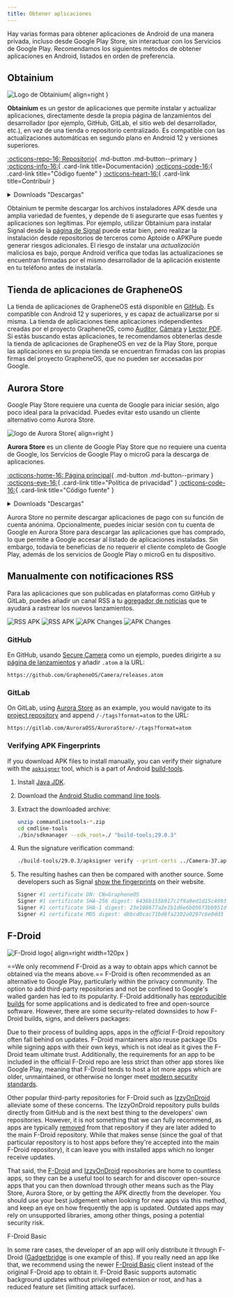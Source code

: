 ```yaml
---
title: Obtener aplicaciones
---
```


Hay varias formas para obtener aplicaciones de Android de una manera privada, incluso desde Google Play Store, sin interactuar con los Servicios de Google Play. Recomendamos los siguientes métodos de obtener aplicaciones en Android, listados en orden de preferencia.

## Obtainium

<div class="admonition recommendation" markdown>

![Logo de Obtainium](../assets/img/android/obtainium.svg){ align=right }

**Obtainium** es un gestor de aplicaciones que permite instalar y actualizar aplicaciones, directamente desde la propia página de lanzamientos del desarrollador (por ejemplo, GitHub, GitLab, el sitio web del desarrollador, etc.), en vez de una tienda o repositorio centralizado. Es compatible con las actualizaciones automáticas en segundo plano en Android 12 y versiones superiores.

[:octicons-repo-16: Repositorio](https://github.com/ImranR98/Obtainium#readme){ .md-button .md-button--primary }
[:octicons-info-16:](https://github.com/ImranR98/Obtainium/wiki){ .card-link title=Documentación}
[:octicons-code-16:](https://github.com/ImranR98/Obtainium){ .card-link title="Código fuente" }
[:octicons-heart-16:](https://github.com/sponsors/ImranR98){ .card-link title=Contribuir }

<details class="downloads" markdown>
<summary>Downloads "Descargas"</summary>

- [:simple-github: GitHub](https://github.com/ImranR98/Obtainium/releases)

</details>

</div>

Obtainium te permite descargar los archivos instaladores APK desde una amplia variedad de fuentes, y depende de ti asegurarte que esas fuentes y aplicaciones son legítimas. Por ejemplo, utilizar Obtainium para instalar Signal desde la [página de Signal](https://signal.org/android/apk) puede estar bien, pero realizar la instalación desde repositorios de terceros como Aptoide o APKPure puede generar riesgos adicionales. El riesgo de instalar una _actualización_ maliciosa es bajo, porque Android verifica que todas las actualizaciones se encuentran firmadas por el mismo desarrollador de la aplicación existente en tu teléfono antes de instalarla.

## Tienda de aplicaciones de GrapheneOS

La tienda de aplicaciones de GrapheneOS está disponible en [GitHub](https://github.com/GrapheneOS/Apps/releases). Es compatible con Android 12 y superiores, y es capaz de actualizarse por si misma. La tienda de aplicaciones tiene aplicaciones independientes creadas por el proyecto GrapheneOS, como [Auditor](../device-integrity.md#auditor-android), [Cámara](general-apps.md#secure-camera) y [Lector PDF](general-apps.md#secure-pdf-viewer). Si estás buscando estas aplicaciones, te recomendamos obtenerlas desde la tienda de aplicaciones de GrapheneOS en vez de la Play Store, porque las aplicaciones en su propia tienda se encuentran firmadas con las propias firmas del proyecto GrapheneOS, que no pueden ser accesadas por Google.

## Aurora Store

Google Play Store requiere una cuenta de Google para iniciar sesión, algo poco ideal para la privacidad. Puedes evitar esto usando un cliente alternativo como Aurora Store.

<div class="admonition recommendation" markdown>

![logo de Aurora Store](../assets/img/android/aurora-store.webp){ align=right }

**Aurora Store** es un cliente de Google Play Store que no requiere una cuenta de Google, los Servicios de Google Play o microG para la descarga de aplicaciones.

[:octicons-home-16: Página principal](https://auroraoss.com){ .md-button .md-button--primary }
[:octicons-eye-16:](https://gitlab.com/AuroraOSS/AuroraStore/-/blob/master/POLICY.md){ .card-link title="Política de privacidad" }
[:octicons-code-16:](https://gitlab.com/AuroraOSS/AuroraStore){ .card-link title="Código fuente" }

<details class="downloads" markdown>
<summary>Downloads "Descargas"</summary>

- [:simple-gitlab: GitLab](https://gitlab.com/AuroraOSS/AuroraStore/-/releases)

</details>

</div>

Aurora Store no permite descargar aplicaciones de pago con su función de cuenta anónima. Opcionalmente, puedes iniciar sesión con tu cuenta de Google en Aurora Store para descargar las aplicaciones que has comprado, lo que permite a Google accesar al listado de aplicaciones instaladas. Sin embargo, todavía te beneficias de no requerir el cliente completo de Google Play, además de los servicios de Google Play o microG en tu dispositivo.

## Manualmente con notificaciones RSS

Para las aplicaciones que son publicadas en plataformas como GitHub y GitLab, puedes añadir un canal RSS a tu [agregador de noticias](../news-aggregators.md) que te ayudará a rastrear los nuevos lanzamientos.

![RSS APK](../assets/img/android/rss-apk-light.png#only-light) ![RSS APK](../assets/img/android/rss-apk-dark.png#only-dark) ![APK Changes](../assets/img/android/rss-changes-light.png#only-light) ![APK Changes](../assets/img/android/rss-changes-dark.png#only-dark)

### GitHub

En GitHub, usando [Secure Camera](general-apps.md#secure-camera) como un ejemplo, puedes dirigirte a su [página de lanzamientos](https://github.com/GrapheneOS/Camera/releases) y añadir `.atom` a la URL:

`https://github.com/GrapheneOS/Camera/releases.atom`

### GitLab

On GitLab, using [Aurora Store](#aurora-store) as an example, you would navigate to its [project repository](https://gitlab.com/AuroraOSS/AuroraStore) and append `/-/tags?format=atom` to the URL:

`https://gitlab.com/AuroraOSS/AuroraStore/-/tags?format=atom`

### Verifying APK Fingerprints

If you download APK files to install manually, you can verify their signature with the [`apksigner`](https://developer.android.com/studio/command-line/apksigner) tool, which is a part of Android [build-tools](https://developer.android.com/studio/releases/build-tools).

1. Install [Java JDK](https://oracle.com/java/technologies/downloads).

2. Download the [Android Studio command line tools](https://developer.android.com/studio#command-tools).

3. Extract the downloaded archive:

   ```bash
   unzip commandlinetools-*.zip
   cd cmdline-tools
   ./bin/sdkmanager --sdk_root=./ "build-tools;29.0.3"
   ```

4. Run the signature verification command:

   ```bash
   ./build-tools/29.0.3/apksigner verify --print-certs ../Camera-37.apk
   ```

5. The resulting hashes can then be compared with another source. Some developers such as Signal [show the fingerprints](https://signal.org/android/apk) on their website.

   ```bash
   Signer #1 certificate DN: CN=GrapheneOS
   Signer #1 certificate SHA-256 digest: 6436b155b917c2f9a9ed1d15c4993a5968ffabc94947c13f2aeee14b7b27ed59
   Signer #1 certificate SHA-1 digest: 23e108677a2e1b1d6e6b056f3bb951df7ad5570c
   Signer #1 certificate MD5 digest: dbbcd0cac71bd6fa2102a0297c6e0dd3
   ```

## F-Droid

![F-Droid logo](../assets/img/android/f-droid.svg){ align=right width=120px }

\==We only recommend F-Droid as a way to obtain apps which cannot be obtained via the means above.== F-Droid is often recommended as an alternative to Google Play, particularly within the privacy community. The option to add third-party repositories and not be confined to Google's walled garden has led to its popularity. F-Droid additionally has [reproducible builds](https://f-droid.org/en/docs/Reproducible_Builds) for some applications and is dedicated to free and open-source software. However, there are some security-related downsides to how F-Droid builds, signs, and delivers packages:

Due to their process of building apps, apps in the _official_ F-Droid repository often fall behind on updates. F-Droid maintainers also reuse package IDs while signing apps with their own keys, which is not ideal as it gives the F-Droid team ultimate trust. Additionally, the requirements for an app to be included in the official F-Droid repo are less strict than other app stores like Google Play, meaning that F-Droid tends to host a lot more apps which are older, unmaintained, or otherwise no longer meet [modern security standards](https://developer.android.com/google/play/requirements/target-sdk).

Other popular third-party repositories for F-Droid such as [IzzyOnDroid](https://apt.izzysoft.de/fdroid) alleviate some of these concerns. The IzzyOnDroid repository pulls builds directly from GitHub and is the next best thing to the developers' own repositories. However, it is not something that we can fully recommend, as apps are typically [removed](https://github.com/vfsfitvnm/ViMusic/issues/240#issuecomment-1225564446) from that repository if they are later added to the main F-Droid repository. While that makes sense (since the goal of that particular repository is to host apps before they're accepted into the main F-Droid repository), it can leave you with installed apps which no longer receive updates.

That said, the [F-Droid](https://f-droid.org/en/packages) and [IzzyOnDroid](https://apt.izzysoft.de/fdroid) repositories are home to countless apps, so they can be a useful tool to search for and discover open-source apps that you can then download through other means such as the Play Store, Aurora Store, or by getting the APK directly from the developer. You should use your best judgement when looking for new apps via this method, and keep an eye on how frequently the app is updated. Outdated apps may rely on unsupported libraries, among other things, posing a potential security risk.

<div class="admonition note" markdown>
<p class="admonition-title">F-Droid Basic</p>

In some rare cases, the developer of an app will only distribute it through F-Droid ([Gadgetbridge](https://gadgetbridge.org) is one example of this). If you really need an app like that, we recommend using the newer [F-Droid Basic](https://f-droid.org/en/packages/org.fdroid.basic) client instead of the original F-Droid app to obtain it. F-Droid Basic supports automatic background updates without privileged extension or root, and has a reduced feature set (limiting attack surface).

</div>
